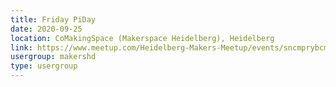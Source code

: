 ```yaml
---
title: Friday PiDay
date: 2020-09-25
location: CoMakingSpace (Makerspace Heidelberg), Heidelberg
link: https://www.meetup.com/Heidelberg-Makers-Meetup/events/sncmprybcmbhc/
usergroup: makershd
type: usergroup
---
```

